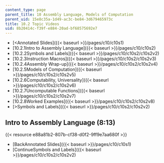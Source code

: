 ```yaml
---
content_type: page
parent_title: 10 Assembly Language, Models of Computation
parent_uid: 15e8c35a-1d49-ac3c-be84-3d679465973c
title: 10.2 Topic Videos
uid: 8b20414c-f39f-e884-20ad-bf68575692e7
---
```


*   [\<Annotated Slides]({{< baseurl >}}/pages/c10/c10s1)
*   [10.2.1Intro to Assembly Language]({{< baseurl >}}/pages/c10/c10s2)
*   [10.2.2Symbols and Labels]({{< baseurl >}}/pages/c10/c10s2/c10s2v2)
*   [10.2.3Instruction Macros]({{< baseurl >}}/pages/c10/c10s2/c10s2v3)
*   [10.2.4Assembly Wrap-up]({{< baseurl >}}/pages/c10/c10s2/c10s2v4)
*   [10.2.5Models of Computation]({{< baseurl >}}/pages/c10/c10s2/c10s2v5)
*   [10.2.6Computability, Universality]({{< baseurl >}}/pages/c10/c10s2/c10s2v6)
*   [10.2.7Uncomputable Functions]({{< baseurl >}}/pages/c10/c10s2/c10s2v7)
*   [10.2.8Worked Examples]({{< baseurl >}}/pages/c10/c10s2/c10s2v8)
*   [\>Symbols and Labels]({{< baseurl >}}/pages/c10/c10s2/c10s2v2)

Intro to Assembly Language (8:13)
---------------------------------

{{< resource e88a81b2-807b-cf38-d0f2-9ff9e7aa680f >}}

*   [BackAnnotated Slides]({{< baseurl >}}/pages/c10/c10s1)
*   [ContinueSymbols and Labels]({{< baseurl >}}/pages/c10/c10s2/c10s2v2)